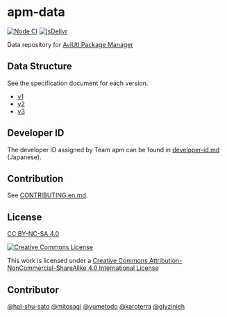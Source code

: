 # apm-data

[![Node CI](https://github.com/team-apm/apm-data/actions/workflows/nodejs.yml/badge.svg)](https://github.com/team-apm/apm-data/actions/workflows/nodejs.yml)
[![jsDelivr](https://data.jsdelivr.com/v1/package/gh/team-apm/apm-data/badge?style=rounded)](https://www.jsdelivr.com/package/gh/team-apm/apm-data)

Data repository for [AviUtl Package Manager](https://github.com/team-apm/apm)

## Data Structure

See the specification document for each version.

- [v1](./v1/SPECIFICATION.md)
- [v2](./v2/SPECIFICATION.md)
- [v3](./v3/SPECIFICATION.md)

## Developer ID

The developer ID assigned by Team apm can be found in [developer-id.md](./developer-id.md) (Japanese).

## Contribution

See [CONTRIBUTING.en.md](./CONTRIBUTING.en.md).

## License

[CC BY-NC-SA 4.0](./LICENSE)

[![Creative Commons License](https://i.creativecommons.org/l/by-nc-sa/4.0/88x31.png)
](https://creativecommons.org/licenses/by-nc-sa/4.0/)

This work is licensed under a [Creative Commons Attribution-NonCommercial-ShareAlike 4.0 International License](https://creativecommons.org/licenses/by-nc-sa/4.0/)

## Contributor

[@hal-shu-sato](https://github.com/hal-shu-sato)
[@mitosagi](https://github.com/mitosagi)
[@yumetodo](https://github.com/yumetodo)
[@karoterra](https://github.com/karoterra)
[@glyzinieh](https://github.com/glyzinieh)
